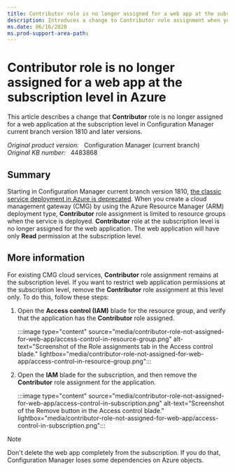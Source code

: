 ```yaml
---
title: Contributor role is no longer assigned for a web app at the subscription level
description: Introduces a change to Contributor role assignment when you create CMG with ARM deployment in Configuration Manager current branch version 1810 and later versions.
ms.date: 06/16/2020
ms.prod-support-area-path:
---
```

# Contributor role is no longer assigned for a web app at the subscription level in Azure

This article describes a change that **Contributor** role is no longer assigned for a web application at the subscription level in Configuration Manager current branch version 1810 and later versions.

_Original product version:_ &nbsp; Configuration Manager (current branch)  
_Original KB number:_ &nbsp; 4483868

## Summary

Starting in Configuration Manager current branch version 1810, [the classic service deployment in Azure is deprecated](/mem/configmgr/core/plan-design/changes/deprecated/removed-and-deprecated-cmfeatures). When you create a cloud management gateway (CMG) by using the Azure Resource Manager (ARM) deployment type, **Contributor** role assignment is limited to resource groups when the service is deployed. **Contributor** role at the subscription level is no longer assigned for the web application. The web application will have only **Read** permission at the subscription level.

## More information

For existing CMG cloud services, **Contributor** role assignment remains at the subscription level. If you want to restrict web application permissions at the subscription level, remove the **Contributor** role assignment at this level only. To do this, follow these steps:

1. Open the **Access control (IAM)** blade for the resource group, and verify that the application has the **Contributor** role assigned.

    :::image type="content" source="media/contributor-role-not-assigned-for-web-app/access-control-in-resource-group.png" alt-text="Screenshot of the Role assignments tab in the Access control blade." lightbox="media/contributor-role-not-assigned-for-web-app/access-control-in-resource-group.png":::

2. Open the **IAM** blade for the subscription, and then remove the **Contributor** role assignment for the application.

    :::image type="content" source="media/contributor-role-not-assigned-for-web-app/access-control-in-subscription.png" alt-text="Screenshot of the Remove button in the Access control blade." lightbox="media/contributor-role-not-assigned-for-web-app/access-control-in-subscription.png":::

> [!NOTE]
> Don't delete the web app completely from the subscription. If you do that, Configuration Manager loses some dependencies on Azure objects.
